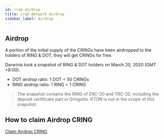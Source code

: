 ```yaml
---
id: crab-airdrop
title: Crab Network Airdrop
sidebar_label: Airdrop
---
```

## Airdrop

A portion of the initial supply of the CRINGs have been airdropped to the holders of RING & DOT, they will get CRINGs for free.

Darwinia took a snapshot of RING & DOT holders on March 20, 2020 (GMT +8:00).

- DOT airdrop ratio: 1 DOT = 50 CRINGs
- RING airdrop ratio: 1 RING = 1 CRING

> The snapshot contains the RING of ERC-20 and TRC-20, including the deposit certificate part in Gringotts. KTON is not in the scope of this snapshot.

## How to claim Airdrop CRING
[Claim Airdrop CRING](crab-tut-claim-cring)
